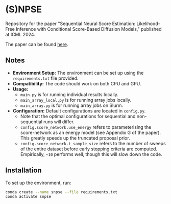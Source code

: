 # (S)NPSE

Repository for the paper "Sequential Neural Score Estimation: Likelihood-Free Inference with Conditional Score-Based Diffusion Models," published at ICML 2024.

The paper can be found [here](https://openreview.net/forum?id=8viuf9PdzU).

## Notes

- **Environment Setup:** The environment can be set up using the `requirements.txt` file provided.
- **Compatibility:** The code should work on both CPU and GPU.
- **Usage:**
  - `main.py` is for running individual results locally.
  - `main_array_local.py` is for running array jobs locally.
  - `main_array.py` is for running array jobs on Slurm.
- **Configuration:** Default configurations are located in `config.py`.
  - Note that the optimal configurations for sequential and non-sequential runs will differ.
  - `config.score_network.use_energy` refers to parameterising the score-network as an energy model (see Appendix G of the paper). This greatly speeds up the truncated proposal prior.
  - `config.score_network.t_sample_size` refers to the number of sweeps of the entire dataset before early stopping criteria are computed. Empirically, `~10` performs well, though this will slow down the code.

## Installation

To set up the environment, run:
```sh
conda create --name snpse --file requirements.txt
conda activate snpse
```
